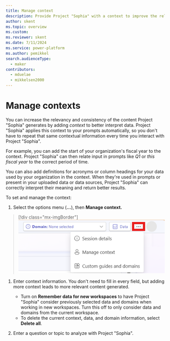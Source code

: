 ```yaml
---
title: Manage context
description: Provide Project "Sophia" with a context to improve the relevancy and consistency of generated reports.
author: skent
ms.topic: overview
ms.custom: 
ms.reviewer: skent
ms.date: 7/11/2024
ms.service: power-platform
ms.author: pemikkel
search.audienceType:
  - maker
contributors:
  - mduelae
  - mikkelsen2000
---
```


# Manage contexts

You can increase the relevancy and consistency of the content Project "Sophia" generates by adding _context_ to better interpret data. Project "Sophia" applies this context to your prompts automatically, so you don't have to repeat that same contextual information every time you interact with Project "Sophia".

For example, you can add the start of your organization's fiscal year to the context. Project "Sophia" can then relate input in prompts like _Q1_ or _this fiscal year_ to the correct period of time.

You can also add definitions for acronyms or column headings for your data used by your organization in the context. When they're used in prompts or present in your uploaded data or data sources, Project "Sophia" can correctly interpret their meaning and return better results.

To set and manage the context:

1. Select the options menu (**&hellip;**), then **Manage context.**

> [!div class="mx-imgBorder"]
> ![Screenshot showing the location of the options menu](media/context-select.png)

1. Enter context information. You don't need to fill in every field, but adding more context leads to more relevant content generated.

   - Turn on **Remember data for new workspaces** to have Project "Sophia" consider previously selected data and domains when working in new workspaces. Turn this off to only consider data and domains from the current workspace.
   - To delete the current context, data, and domain information, select **Delete all**.

1. Enter a question or topic to analyze with Project "Sophia".
